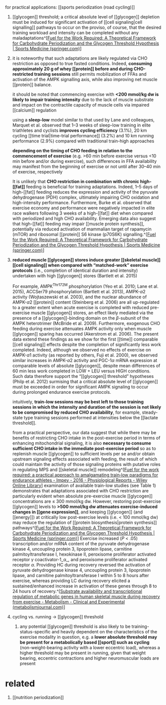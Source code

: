 for practical applications: [[sports periodization (road cycling)]]

1. [[glycogen]] threshold; a critical absolute level of [[glycogen]] depletion must be induced for significant activation of [[cell signaling|cell signalling]] pathways to occur on the proviso, of course, that the desired training workload and intensity can be completed without any maladaptations^[[Fuel for the Work Required: A Theoretical Framework for Carbohydrate Periodization and the Glycogen Threshold Hypothesis | Sports Medicine (springer.com)](https://link.springer.com/article/10.1007/s40279-018-0867-7#Sec8)]
2. it is noteworthy that such adaptations are likely regulated via CHO restriction as opposed to true fasted conditions. Indeed, **consuming approximately 20 g of whey [[protein]] before and during CHO-restricted training sessions** still permits mobilization of FFAs and activation of the AMPK signalling axis, while also improving net muscle [[protein]] balance.
   
   it should be noted that commencing exercise with **<200 mmol/kg dw is likely to impair training intensity** due to the lack of muscle substrate and impact on the contractile capacity of muscle cells via impaired [[calcium]] regulation
   
   using a **sleep-low** model similar to that used by Lane and colleagues, Marquet et al. observed that 1–3 weeks of sleep-low training in elite triathletes and cyclists **improves cycling efficiency** (3.1%), 20 km cycling [[time trial|time-trial performance]] (3.2%) and 10 km running performance (2.9%) compared with traditional train-high approaches
   
   **depending on the timing of CHO feeding in relation to the commencement of exercise** (e.g. >60 min before exercise versus <10 min before and/or during exercise), such differences in FFA availability may manifest from the beginning of exercise or not until after 30–40 min of exercise, respectively
   
   It is unlikely that **CHO restriction in combination with chronic high-[[fat]]** feeding is beneficial for training adaptations. Indeed, 1–5 days of high-[[fat]] feeding reduces the expression and activity of the pyruvate dehydrogenase (PDH) complex, ultimately impairing CHO oxidation and high-intensity performance. Furthermore, Burke et al. observed that exercise economy and performance were negatively impacted in elite race walkers following 3 weeks of a high-[[fat]] diet when compared with periodized and high CHO availability. Emerging data also suggest that high-[[fat]] feeding may impair [[muscle protein synthesis]], potentially via reduced activation of mammalian target of rapamycin (mTOR) and ribosomal [[protein]] S6 kinase (p70S6K) signalling.^[[Fuel for the Work Required: A Theoretical Framework for Carbohydrate Periodization and the Glycogen Threshold Hypothesis | Sports Medicine (springer.com)](https://link.springer.com/article/10.1007/s40279-018-0867-7)]
3. **reduced muscle [[glycogen]] stores induce greater [[skeletal muscle]] [[cell signaling]] when compared with “matched-work” exercise protocols** (i.e., completion of identical duration and intensity) undertaken with high [[glycogen]] stores (Bartlett et al. 2015)
   
   For example, AMPK<sup>Thr172M</sup> phosphorylation (Yeo et al. 2010; Lane et al. 2015), ACCSer79 phosphorylation (Bartlett et al. 2013), AMPK-*α*2 activity (Wojtaszewski et al. 2003), and the nuclear abundance of AMPK-*α*2 [[protein]] content (Steinberg et al. 2006) are all up-regulated to a greater extent when acute exercise is completed with reduced pre-exercise muscle [[glycogen]] stores, an effect likely mediated via the presence of a [[glycogen]]-binding domain on the *β*-subunit of the AMPK heterotrimer (McBride et al. 2009). Furthermore, exogenous CHO feeding during exercise attenuates AMPK activity only when muscle [[glycogen]] sparing has occurred (Akerstrom et al. 2006). The present data extend these findings as we show for the first [[time]] comparable [[cell signaling]] effects despite the completion of significantly less work completed. Indeed, although we observed no effects of exercise on AMPK-*α*1 activity (as reported by others, Fuji et al. 2000), we observed similar increases in AMPK-*α*2 activity and PGC-1*α* mRNA expression at comparable levels of absolute [[glycogen]], despite mean differences of 60 min less work completed in LOW + LEU versus HIGH conditions. Such data therefore support the “[[glycogen]] threshold” hypotheses (Philp et al. 2012) surmising that a critical absolute level of [[glycogen]] must be exceeded in order for significant AMPK signaling to occur during prolonged endurance exercise protocols.
   
   intuitively, **train-low sessions may be best left to those training sessions in which the intensity and duration of the session is not likely to be compromised by reduced CHO availability**, for example, steady-state type training sessions performed at intensities below the [[lactate threshold]].
   
   from a practical perspective, our data suggest that while there may be benefits of restricting CHO intake in the post-exercise period in terms of enhancing mitochondrial signaling, it is also **necessary to consume sufficient CHO intake in the immediate post-exercise period** so as to replenish muscle [[glycogen]] to sufficient levels per se and/or obtain upstream signaling effects associated with feeding, the result of which could maintain the activity of those signaling proteins with putative roles in regulating MPS and [[skeletal muscle]] remodeling^[[Fuel for the work required: a practical approach to amalgamating train‐low paradigms for endurance athletes - Impey - 2016 - Physiological Reports - Wiley Online Library](https://physoc.onlinelibrary.wiley.com/doi/full/10.14814/phy2.12803)]
   examination of available train-low studies (see Table 1) demonstrates that adaptations associated with CHO restriction are particularly evident when absolute pre-exercise muscle [[glycogen]] concentrations are ≤ 300 mmol/kg dw. However, restoring post-exercise [[glycogen]] levels to **>500 mmol/kg dw attenuates exercise-induced changes in [[gene expression]]**, and keeping [[glycogen]] (and [[energy]]) at critically low post-exercise levels (i.e. < 100 mmol/kg dw) may reduce the regulation of [[protein biosynthesis|protein synthesis]] pathways^[[Fuel for the Work Required: A Theoretical Framework for Carbohydrate Periodization and the Glycogen Threshold Hypothesis | Sports Medicine (springer.com)](https://link.springer.com/article/10.1007/s40279-018-0867-7)]
   Exercise increased (_P_ < .05) transcription and/or mRNA content of the pyruvate dehydrogenase kinase 4, uncoupling protein 3, lipoprotein lipase, carnitine palmitoyltransferase I, hexokinase II, peroxisome proliferator activated receptor _γ_ coactivator-1_α_, and peroxisome proliferator activated receptor _α_. Providing HC during recovery reversed the activation of pyruvate dehydrogenase kinase 4, uncoupling protein 3, lipoprotein lipase, and carnitine palmitoyltransferase I within 5 to 8 hours after exercise, whereas providing LC during recovery elicited a sustained/enhanced increase in activation of these genes through 8 to 24 hours of recovery.^[[Substrate availability and transcriptional regulation of metabolic genes in human skeletal muscle during recovery from exercise - Metabolism - Clinical and Experimental (metabolismjournal.com)](https://www.metabolismjournal.com/article/S0026-0495(05)00131-9/abstract)]
4. cycling vs. running → [[glycogen]] threshold
	1. any potential [[glycogen]] threshold is also likely to be training-status-specific and heavily dependent on the characteristics of the exercise modality in question, e.g. a **lower absolute threshold may be present for a metabolically based [[sport]] such as cycling** (non-weight-bearing activity with a lower eccentric load), whereas a higher threshold may be present in running, given that weight bearing, eccentric contractions and higher neuromuscular loads are present

# related
1. [[nutrition periodization]]